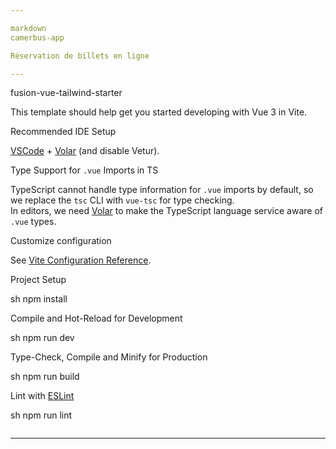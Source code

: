 ```yaml
---

markdown
camerbus-app

Réservation de billets en ligne

---
```


fusion-vue-tailwind-starter

This template should help get you started developing with Vue 3 in Vite.

Recommended IDE Setup

[VSCode](https://code.visualstudio.com/) + [Volar](https://marketplace.visualstudio.com/items?itemName=Vue.volar) (and disable Vetur).

Type Support for `.vue` Imports in TS

TypeScript cannot handle type information for `.vue` imports by default, so we replace the `tsc` CLI with `vue-tsc` for type checking.  
In editors, we need [Volar](https://marketplace.visualstudio.com/items?itemName=Vue.volar) to make the TypeScript language service aware of `.vue` types.

Customize configuration

See [Vite Configuration Reference](https://vite.dev/config/).

Project Setup

sh
npm install


Compile and Hot-Reload for Development

sh
npm run dev


Type-Check, Compile and Minify for Production

sh
npm run build


Lint with [ESLint](https://eslint.org/)

sh
npm run lint
```
```

---

